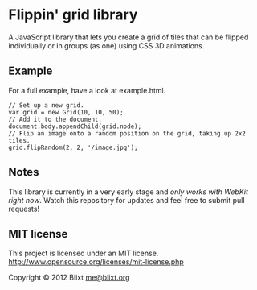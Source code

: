 # Flippin' grid library

A JavaScript library that lets you create a grid of tiles that can be flipped
individually or in groups (as one) using CSS 3D animations.

## Example

For a full example, have a look at example.html.

    // Set up a new grid.
    var grid = new Grid(10, 10, 50);
    // Add it to the document.
    document.body.appendChild(grid.node);
    // Flip an image onto a random position on the grid, taking up 2x2 tiles.
    grid.flipRandom(2, 2, '/image.jpg');

## Notes

This library is currently in a very early stage and *only works with WebKit
right now*. Watch this repository for updates and feel free to submit pull
requests!

## MIT license

This project is licensed under an MIT license.  
<http://www.opensource.org/licenses/mit-license.php>

Copyright © 2012 Blixt <me@blixt.org>
